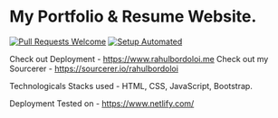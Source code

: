 # My Portfolio & Resume Website.
[![Pull Requests Welcome](https://img.shields.io/badge/PRs-welcome-brightgreen.svg?style=flat)](http://makeapullrequest.com)
[![Setup Automated](https://img.shields.io/badge/setup-automated-blue?logo=gitpod)](https://gitpod.io/from-referrer/)

Check out Deployment - https://www.rahulbordoloi.me
Check out my Sourcerer - https://sourcerer.io/rahulbordoloi

Technologicals Stacks used - HTML, CSS, JavaScript, Bootstrap.

Deployment Tested on - https://www.netlify.com/
